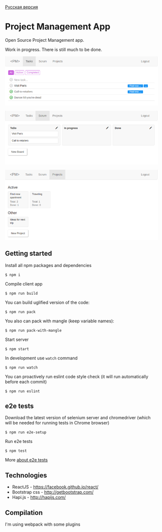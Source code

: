 [Русская версия](readme-ru.md)

# Project Management App

Open Source Project Management app.

Work in progress. There is still much to be done.

![alt tag](https://github.com/artemdemo/pm-app/blob/master/img/pm-tasks.png)

![alt tag](https://github.com/artemdemo/pm-app/blob/master/img/pm-scrum.png)

![alt tag](https://github.com/artemdemo/pm-app/blob/master/img/pm-projects.png)

## Getting started

Install all npm packages and dependencies

```
$ npm i
```

Compile client app

```
$ npm run build
```

You can build uglified version of the code:

```
$ npm run pack
```

You also can pack with mangle (keep variable names):

```
$ npm run pack-with-mangle
```

Start server

```
$ npm start
```

In development use `watch` command

```
$ npm run watch
```

You can proactively run eslint code style check (it will run automatically before each commit)

```
$ npm run eslint
```

## e2e tests

Download the latest version of selenium server and chromedriver (which will be needed for running tests in Chrome browser)

```
$ npm run e2e-setup
```

Run e2e tests

```
$ npm test
```

More [about e2e tests](docs/e2e.md)

## Technologies

* ReactJS - https://facebook.github.io/react/
* Bootstrap css - http://getbootstrap.com/
* Hapi.js - http://hapijs.com/

## Compilation

I'm using webpack with some plugins


